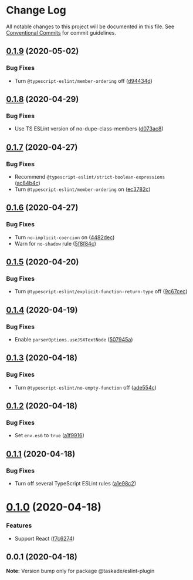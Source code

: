 # Change Log

All notable changes to this project will be documented in this file.
See [Conventional Commits](https://conventionalcommits.org) for commit guidelines.

## [0.1.9](https://github.com/taskade/eslint/compare/v0.1.8...v0.1.9) (2020-05-02)


### Bug Fixes

* Turn `@typescript-eslint/member-ordering` off ([d94434d](https://github.com/taskade/eslint/commit/d94434debbb44b98f89ad6242ec71e39090c73bc))





## [0.1.8](https://github.com/taskade/eslint/compare/v0.1.7...v0.1.8) (2020-04-29)


### Bug Fixes

* Use TS ESLint version of no-dupe-class-members ([d073ac8](https://github.com/taskade/eslint/commit/d073ac8d4f946da1d85fa395e25f04f215079b1e))





## [0.1.7](https://github.com/taskade/eslint/compare/v0.1.6...v0.1.7) (2020-04-27)


### Bug Fixes

* Recommend `@typescript-eslint/strict-boolean-expressions` ([ac84b4c](https://github.com/taskade/eslint/commit/ac84b4cbafc9e8c3b774920ae001bf2d12063044))
* Turn `@typescript-eslint/member-ordering` on ([ec3782c](https://github.com/taskade/eslint/commit/ec3782cf78487ade4401b4c7ef9c33d73b738405))





## [0.1.6](https://github.com/taskade/eslint/compare/v0.1.5...v0.1.6) (2020-04-27)


### Bug Fixes

* Turn `no-implicit-coercion` on ([4482dec](https://github.com/taskade/eslint/commit/4482decf40923a2f315e2dd2628e83a0a8a8f18b))
* Warn for `no-shadow` rule ([5f8f84c](https://github.com/taskade/eslint/commit/5f8f84cd3ddb72dbcb89b843d18a6addb9982830))





## [0.1.5](https://github.com/taskade/eslint/compare/v0.1.4...v0.1.5) (2020-04-20)


### Bug Fixes

* Turn `@typescript-eslint/explicit-function-return-type` off ([9c67cec](https://github.com/taskade/eslint/commit/9c67cecd1020c72baf77740a4aa9b52a62f4f7fd))





## [0.1.4](https://github.com/taskade/eslint/compare/v0.1.3...v0.1.4) (2020-04-19)


### Bug Fixes

* Enable `parserOptions.useJSXTextNode` ([507945a](https://github.com/taskade/eslint/commit/507945a7275d8b809ff0a1959e0ebc52639b33b1))





## [0.1.3](https://github.com/taskade/eslint/compare/v0.1.2...v0.1.3) (2020-04-18)


### Bug Fixes

* Turn `@typescript-eslint/no-empty-function` off ([ade554c](https://github.com/taskade/eslint/commit/ade554c9d3e11e3caa3c3d490f3a607101d52060))





## [0.1.2](https://github.com/taskade/eslint/compare/v0.1.1...v0.1.2) (2020-04-18)


### Bug Fixes

* Set `env.es6` to `true` ([a1f9916](https://github.com/taskade/eslint/commit/a1f99167ff4bc1336bfab4f2a89a5a72b7bb2022))





## [0.1.1](https://github.com/taskade/eslint/compare/v0.1.0...v0.1.1) (2020-04-18)


### Bug Fixes

* Turn off several TypeScript ESLint rules ([a1e98c2](https://github.com/taskade/eslint/commit/a1e98c2f4380c1ce7f5065440e0001523f34bd4c))





# [0.1.0](https://github.com/taskade/eslint/compare/v0.0.1...v0.1.0) (2020-04-18)


### Features

* Support React ([f7c6274](https://github.com/taskade/eslint/commit/f7c6274c40ff9140d591608cfefc21bf405869e6))





## 0.0.1 (2020-04-18)

**Note:** Version bump only for package @taskade/eslint-plugin
